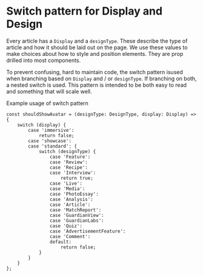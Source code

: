 # Switch pattern for Display and Design
Every article has a `Display` and a `designType`. These describe the type of article and how it should be laid out on the page. We use these values to make choices about how to style and position elements. They are prop drilled into most components.

To prevent confusing, hard to maintain code, the switch pattern isused when branching based on `Display` and / or `designType`. If branching on both, a nested switch is used. This pattern is intended to be both easy to read and something that will scale well.

Example usage of switch pattern

```
const shouldShowAvatar = (designType: DesignType, display: Display) => {
    switch (display) {
        case 'immersive':
            return false;
        case 'showcase':
        case 'standard': {
            switch (designType) {
                case 'Feature':
                case 'Review':
                case 'Recipe':
                case 'Interview':
                    return true;
                case 'Live':
                case 'Media':
                case 'PhotoEssay':
                case 'Analysis':
                case 'Article':
                case 'MatchReport':
                case 'GuardianView':
                case 'GuardianLabs':
                case 'Quiz':
                case 'AdvertisementFeature':
                case 'Comment':
                default:
                    return false;
            }
        }
    }
};
```